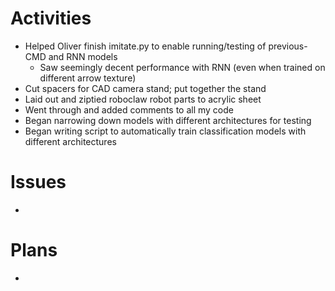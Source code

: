 # Activities

* Helped Oliver finish imitate.py to enable running/testing of previous-CMD and RNN models
  * Saw seemingly decent performance with RNN (even when trained on different arrow texture)
* Cut spacers for CAD camera stand; put together the stand
* Laid out and ziptied roboclaw robot parts to acrylic sheet
* Went through and added comments to all my code
* Began narrowing down models with different architectures for testing
* Began writing script to automatically train classification models with different architectures

# Issues

* 

# Plans

* 
